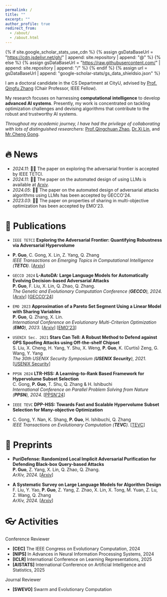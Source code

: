 ```yaml
---
permalink: /
title: ""
excerpt: ""
author_profile: true
redirect_from: 
  - /about/
  - /about.html
---
```


{% if site.google_scholar_stats_use_cdn %}
{% assign gsDataBaseUrl = "https://cdn.jsdelivr.net/gh/" | append: site.repository | append: "@" %}
{% else %}
{% assign gsDataBaseUrl = "https://raw.githubusercontent.com/" | append: site.repository | append: "/" %}
{% endif %}
{% assign url = gsDataBaseUrl | append: "google-scholar-stats/gs_data_shieldsio.json" %}

<span class='anchor' id='about-me'></span>


I am a doctoral candidate in the CS Department at CityU, advised by [Prof.&#8202;Qingfu Zhang](https://www.cs.cityu.edu.hk/~qzhan7/index.html) (Chair Professor, IEEE Fellow).

My research focuses on harnessing **computational intelligence** to develop **advanced AI systems**. Presently, my work is concentrated on tackling optimization challenges and devising algorithms that contribute to the robust and trustworthy AI systems.

_Throughout my academic journey, I have had the privilege of collaborating with lots of distinguished researchers:_ [Prof.&#8202;Qingchuan Zhao](https://bruceqczhao.github.io/), [Dr.&#8202;Xi Lin](https://xi-l.github.io/), and [Mr.&#8202;Cheng Gong](https://chenggong1995.github.io/cg.io/).

<!-- _I am always on the lookout for passionate individuals to collaborate with. If you share an interest in advancing AI systems and would like to work together, please reach out to me at pingguo5-c at my dot cityu dot edu dot hk._ -->
<!-- My research interest includes neural machine translation and computer vision. I have published more than 100 papers at the top international AI conferences with total <a href='https://scholar.google.com/citations?user=DhtAFkwAAAAJ'>google scholar citations <strong><span id='total_cit'>260000+</span></strong></a> (You can also use google scholar badge <a href='https://scholar.google.com/citations?user=DhtAFkwAAAAJ'><img src="https://img.shields.io/endpoint?url={{ url | url_encode }}&logo=Google%20Scholar&labelColor=f6f6f6&color=9cf&style=flat&label=citations"></a>). -->



# 🔥 News
- *2024.11*: 🎉🎉 The paper on exploring the adversarial frontier is accepted by IEEE TETCI.
- *2024.11*: 🎉🎉 The paper on the automated design of using LLMs is available at [Arxiv](https://arxiv.org/abs/2410.14716).
- *2024.05*: 🎉🎉 The paper on the automated design of adversarial attacks algorithms using LLMs has been accepted by GECCO'24.
- *2023.03*: 🎉🎉 The paper on properties of sharing in multi-objective optimization has been accepted by EMO'23.

# 📝 Publications
- ``IEEE TETCI`` **Exploring the Adversarial Frontier: Quantifying Robustness via Adversarial Hypervolume**
- **P. Guo**, C. Gong, X. Lin, Z. Yang, Q. Zhang   
*IEEE Transactions on Emerging Topics in Computational Intelligence (**TETCI**).* [[Arxiv](https://arxiv.org/abs/2403.05100)]

- ``GECCO 2024`` **L-AutoDA: Large Language Models for Automatically Evolving Decision-based Adversarial Attacks**    
**P. Guo**, F. Liu, X. Lin, Q. Zhao, Q. Zhang.    
*The Genetic and Evolutionary Computation Conference (**GECCO**), 2024.* [[Arxiv](https://arxiv.org/abs/2401.15335)] [[GECCO'24](https://dl.acm.org/doi/10.1145/3638530.3664121)]

- ``EMO 2023`` **Approximation of a Pareto Set Segment Using a Linear Model with Sharing Variables**    
**P. Guo**, Q. Zhang, X. Lin.    
*International Conference on Evolutionary Multi-Criterion Optimization (**EMO**), 2023.* [[Arxiv](https://arxiv.org/abs/2404.00251)] [[EMO'23](https://link.springer.com/chapter/10.1007/978-3-031-27250-9_18)]

- ``USENIX Sec. 2021`` **Stars Can Tell: A Robust Method to Defend against GPS Spoofing Attacks using Off-the-shelf Chipset**    
S. Liu, X. Cheng, H. Yang, Y. Shu, X. Weng, **P. Guo**, K. (Curtis) Zeng, G. Wang, Y. Yang    
*The 30th USENIX Security Symposium (**USENIX Security**), 2021.* [[USENIX Security](https://www.usenix.org/conference/usenixsecurity21/presentation/liu-shinan)]

- ``PPSN 2024`` **LTR-HSS: A Learning-to-Rank Based Framework for Hypervolume Subset Selection**    
C. Gong, **P. Guo**, T. Shu, Q. Zhang & H. Ishibuchi   
*International Conference on Parallel Problem Solving from Nature (**PPSN**), 2024.* [[PPSN'24](https://link.springer.com/chapter/10.1007/978-3-031-70085-9_3)]

- ``IEEE TEVC`` **DPP-HSS: Towards Fast and Scalable Hypervolume Subset Selection for Many-objective Optimization**
- C. Gong, Y. Nan, K. Shang, **P. Guo**, H. Ishibuchi, Q. Zhang   
*IEEE Transactions on Evolutionary Computation (**TEVC**).* [[TEVC](https://ieeexplore.ieee.org/abstract/document/10742945)]

# 📄 Preprints

- **PuriDefense: Randomized Local Implicit Adversarial Purification for Defending Black-box Query-based Attacks**   
**P. Guo**, Z. Yang, X. Lin, Q. Zhao, Q. Zhang.   
*ArXiv, 2024.* [[Arxiv](https://arxiv.org/abs/2401.10586)]

- **A Systematic Survey on Large Language Models for Algorithm Design**   
F. Liu, Y. Yao, **P. Guo**, Z. Yang, Z. Zhao, X. Lin, X. Tong, M. Yuan, Z. Lu, Z. Wang, Q. Zhang   
*ArXiv, 2024.* [[Arxiv](https://arxiv.org/abs/2410.14716)]

# 👓 Activities 
Conference Reviewer
- **[CEC]** The IEEE Congress on Evolutionary Computation, 2024
- **[NIPS]** In Advances in Neural Information Processing Systems, 2024
- **[ICLR]** International Conference on Learning Representations, 2025
- **[AISTATS]** International Conference on Artificial Intelligence and Statistics, 2025

Journal Reviewer
- **[SWEVO]** Swarm and Evolutionary Computation
